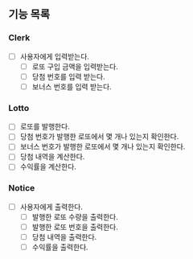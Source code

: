 ## 기능 목록

### Clerk
- [ ] 사용자에게 입력받는다.
  - [ ] 로또 구입 금액을 입력받는다.
  - [ ] 당첨 번호를 입력 받는다.
  - [ ] 보너스 번호를 입력 받는다.

### Lotto
- [ ] 로또를 발행한다.
- [ ] 당첨 번호가 발행한 로또에서 몇 개나 있는지 확인한다.
- [ ] 보너스 번호가 발행한 로또에서 몇 개나 있는지 확인한다.
- [ ] 당첨 내역을 계산한다.
- [ ] 수익률을 계산한다.

### Notice
- [ ] 사용자에게 출력한다.
  - [ ] 발행한 로또 수량을 출력한다.
  - [ ] 발행한 로또 번호을 출력한다.
  - [ ] 당첨 내역을 출력한다.
  - [ ] 수익률을 출력한다.